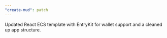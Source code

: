 ```yaml
---
"create-mud": patch
---
```


Updated React ECS template with EntryKit for wallet support and a cleaned up app structure.

